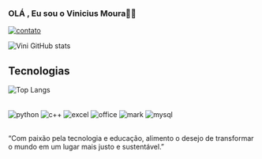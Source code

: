 ### OLÁ , Eu sou o Vinicius Moura🤙🏼

[![contato](https://img.shields.io/badge/LinkedIn-0077B5?style=for-the-badge&logo=linkedin&logoColor=white
)](https://www.linkedin.com/in/vinicius-gouvêa-de-moura-303586254)


![Vini GitHub stats](https://github-readme-stats.vercel.app/api?username=gouveamoura&show_icons=true&theme=tokyonight)


## Tecnologias

![Top Langs](https://github-readme-stats.vercel.app/api/top-langs/?username=gouveamoura&size_weight=0.5&count_weight=0.5)

<div style='display: inline_block'><br/>
    <img align='center' alt='python' src='https://img.shields.io/badge/Python-3776AB?style=for-the-badge&logo=python&logoColor=white'/>
    <img align='center' alt='c++' src='https://img.shields.io/badge/C%2B%2B-00599C?style=for-the-badge&logo=c%2B%2B&logoColor=white'/>
    <img align='center' alt='excel' src='https://img.shields.io/badge/Microsoft_Excel-217346?style=for-the-badge&logo=microsoft-excel&logoColor=white'/>
    <img align='center' alt='office' src='https://img.shields.io/badge/Microsoft_Office-D83B01?style=for-the-badge&logo=microsoft-office&logoColor=white'/>
    <img align='center' alt='mark' src='https://img.shields.io/badge/Markdown-000000?style=for-the-badge&logo=markdown&logoColor=white'/>
    <img align='center' alt='mysql' src='https://img.shields.io/badge/MySQL-00000F?style=for-the-badge&logo=mysql&logoColor=white'/>
</div></br>

“Com paixão pela tecnologia e educação, alimento o desejo de transformar o mundo em um lugar mais justo e sustentável.”
